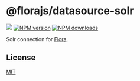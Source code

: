 # @florajs/datasource-solr

![](https://github.com/florajs/datasource-solr/workflows/ci/badge.svg)
[![NPM version](https://img.shields.io/npm/v/@florajs/datasource-solr.svg?style=flat)](https://www.npmjs.com/package/@florajs/datasource-solr)
[![NPM downloads](https://img.shields.io/npm/dm/@florajs/datasource-solr.svg?style=flat)](https://www.npmjs.com/package/@florajs/datasource-solr)

Solr connection for [Flora](https://github.com/florajs/flora).

## License

[MIT](LICENSE)

